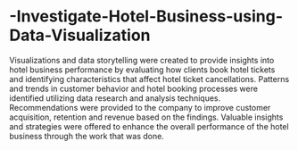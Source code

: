 # -Investigate-Hotel-Business-using-Data-Visualization
Visualizations and data storytelling were created to provide insights into hotel business performance by evaluating how clients book hotel tickets and identifying characteristics that affect hotel ticket cancellations. Patterns and trends in customer behavior and hotel booking processes were identified utilizing data research and analysis techniques. Recommendations were provided to the company to improve customer acquisition, retention and revenue based on the findings. Valuable insights and strategies were offered to enhance the overall performance of the hotel business through the work that was done.
